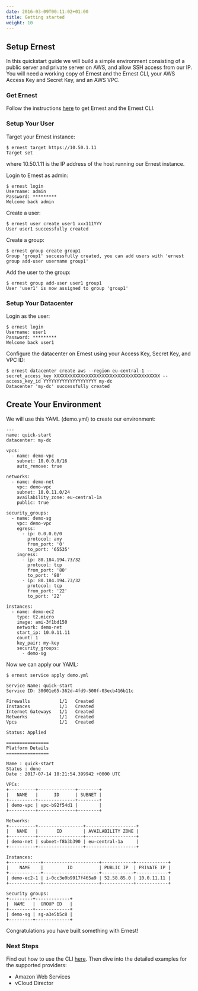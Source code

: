 ```yaml
---
date: 2016-03-09T00:11:02+01:00
title: Getting started
weight: 10
---
```


## Setup Ernest
In this quickstart guide we will build a simple environment consisting of a public server and private server on AWS, and allow SSH access from our IP. You will need a working copy of Ernest and the Ernest CLI, your AWS Access Key and Secret Key, and an AWS VPC.

### Get Ernest
Follow the instructions [here](/downloads/) to get Ernest and the Ernest CLI.

### Setup Your User
Target your Ernest instance:

```
$ ernest target https://10.50.1.11
Target set
```

where 10.50.1.11 is the IP address of the host running our Ernest instance.

Login to Ernest as admin:

```
$ ernest login
Username: admin
Password: *********
Welcome back admin
```

Create a user:

```
$ ernest user create user1 xxx111YYY
User user1 successfully created
```

Create a group:

```
$ ernest group create group1
Group 'group1' successfully created, you can add users with 'ernest group add-user username group1'
```

Add the user to the group:

```
$ ernest group add-user user1 group1
User 'user1' is now assigned to group 'group1'
```

### Setup Your Datacenter

Login as the user:

```
$ ernest login
Username: user1
Password: *********
Welcome back user1
```

Configure the datacenter on Ernest using your Access Key, Secret Key, and VPC ID:

```
$ ernest datacenter create aws --region eu-central-1 --secret_access_key XXXXXXXXXXXXXXXXXXXXXXXXXXXXXXXXXXXXXXXX --access_key_id YYYYYYYYYYYYYYYYYYYY my-dc
Datacenter 'my-dc' successfully created
```

## Create Your Environment

We will use this YAML (demo.yml) to create our environment:

```
---
name: quick-start
datacenter: my-dc

vpcs:
  - name: demo-vpc
    subnet: 10.0.0.0/16
    auto_remove: true

networks:
  - name: demo-net
    vpc: demo-vpc
    subnet: 10.0.11.0/24
    availability_zone: eu-central-1a
    public: true

security_groups:
  - name: demo-sg
    vpc: demo-vpc
    egress:
      - ip: 0.0.0.0/0
        protocol: any
        from_port: '0'
        to_port: '65535'
    ingress:
      - ip: 80.184.194.73/32
        protocol: tcp
        from_port: '80'
        to_port: '80'
      - ip: 80.184.194.73/32
        protocol: tcp
        from_port: '22'
        to_port: '22'

instances:
  - name: demo-ec2
    type: t2.micro
    image: ami-3f1bd150
    network: demo-net
    start_ip: 10.0.11.11
    count: 1
    key_pair: my-key
    security_groups:
      - demo-sg
```

Now we can apply our YAML:

```
$ ernest service apply demo.yml

Service Name: quick-start
Service ID: 30001e65-362d-4fd9-500f-03ecb416b11c

Firewalls           1/1   Created
Instances           1/1   Created
Internet Gateways   1/1   Created
Networks            1/1   Created
Vpcs                1/1   Created

Status: Applied

================
Platform Details
================

Name : quick-start
Status : done
Date : 2017-07-14 18:21:54.399942 +0000 UTC

VPCs:
+----------+--------------+--------+
|   NAME   |      ID      | SUBNET |
+----------+--------------+--------+
| demo-vpc | vpc-b92f54d1 |        |
+----------+--------------+--------+

Networks:
+----------+-----------------+-------------------+
|   NAME   |       ID        | AVAILABILITY ZONE |
+----------+-----------------+-------------------+
| demo-net | subnet-f8b3b390 | eu-central-1a     |
+----------+-----------------+-------------------+

Instances:
+------------+---------------------+------------+------------+
|    NAME    |         ID          | PUBLIC IP  | PRIVATE IP |
+------------+---------------------+------------+------------+
| demo-ec2-1 | i-0cc3e0b9917f465a9 | 52.58.85.0 | 10.0.11.11 |
+------------+---------------------+------------+------------+

Security groups:
+---------+-------------+
|  NAME   |  GROUP ID   |
+---------+-------------+
| demo-sg | sg-a3e5b5c8 |
+---------+-------------+
```

Congratulations you have built something with Ernest!

### Next Steps
Find out how to use the CLI [here](/documentation/). Then dive into the detailed examples for the supported providers:

- Amazon Web Services
- vCloud Director
